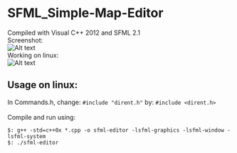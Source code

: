 SFML_Simple-Map-Editor
======================

Compiled with Visual C++ 2012 and SFML 2.1
<br/>
Screenshot:<br/>
![Alt text](http://i.imgur.com/tqg8kww.png "Screenshot without borders")
<br/>
Working on linux: <br/>
![Alt text](http://i.imgur.com/5H4YtvM.png "Xubuntu")

## Usage on linux:
In Commands.h, change:
` #include "dirent.h" `
by:
` #include <dirent.h> `
<br/><br/>
Compile and run using:
```
$: g++ -std=c++0x *.cpp -o sfml-editor -lsfml-graphics -lsfml-window -lsfml-system
$: ./sfml-editor
```
